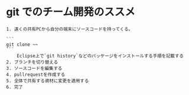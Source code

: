 
# git でのチーム開発のススメ

    1. 遠くの共有PCから自分の端末にソースコードを持ってくる。
    
    ```
    git clone ~~
    ```
        Eclipse上で`git history`などのパッケージをインストールする手順を記載する
    2. ブランチを切り替える
    3. ソースコードを編集する
    4. pullrequestを作成する
    5. 全体で共有する資材に変更を適用する
    6. 完了


